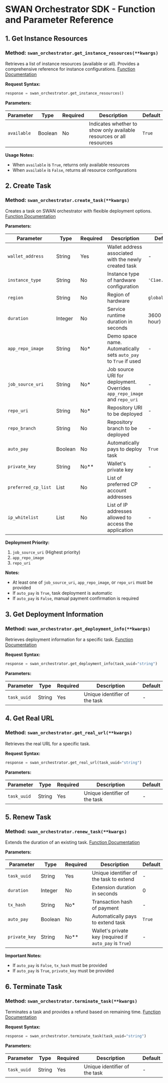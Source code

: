 # SWAN Orchestrator SDK - Function and Parameter Reference

## 1. Get Instance Resources

### Method: `swan_orchestrator.get_instance_resources(**kwargs)`

Retrieves a list of instance resources (available or all). Provides a comprehensive reference for instance
configurations.
[Function Documentation](https://github.com/swanchain/python-sdk-docs-samples/blob/main/compute/get_instance_resources.py)

**Request Syntax:**

```python
response = swan_orchestrator.get_instance_resources()
```

**Parameters:**

| Parameter   | Type    | Required | Description                                                         | Default |
|-------------|---------|----------|---------------------------------------------------------------------|---------|
| `available` | Boolean | No       | Indicates whether to show only available resources or all resources | `True`  |

**Usage Notes:**

- When `available` is `True`, returns only available resources
- When `available` is `False`, returns all resource configurations

## 2. Create Task

### Method: `swan_orchestrator.create_task(**kwargs)`

Creates a task on SWAN orchestrator with flexible deployment options.
[Function Documentation](https://github.com/swanchain/python-sdk-docs-samples/blob/main/compute/create_task.py)

**Parameters:**

| Parameter           | Type    | Required | Description                                                              | Default        |
|---------------------|---------|----------|--------------------------------------------------------------------------|----------------|
| `wallet_address`    | String  | Yes      | Wallet address associated with the newly created task                    | -              |
| `instance_type`     | String  | No       | Instance type of hardware configuration                                  | `'C1ae.small'` |
| `region`            | String  | No       | Region of hardware                                                       | `global`       |
| `duration`          | Integer | No       | Service runtime duration in seconds                                      | 3600 (1 hour)  |
| `app_repo_image`    | String  | No*      | Demo space name. Automatically sets `auto_pay` to `True` if used         | -              |
| `job_source_uri`    | String  | No*      | Job source URI for deployment. Overrides `app_repo_image` and `repo_uri` | -              |
| `repo_uri`          | String  | No*      | Repository URI to be deployed                                            | -              |
| `repo_branch`       | String  | No       | Repository branch to be deployed                                         | -              |
| `auto_pay`          | Boolean | No       | Automatically pays to deploy task                                        | `True`         |
| `private_key`       | String  | No**     | Wallet's private key                                                     | -              |
| `preferred_cp_list` | List    | No       | List of preferred CP account addresses                                   | -              |
| `ip_whitelist`      | List    | No       | List of IP addresses allowed to access the application                   | -              |

**Deployment Priority:**

1. `job_source_uri` (Highest priority)
2. `app_repo_image`
3. `repo_uri`

**Notes:**

- At least one of `job_source_uri`, `app_repo_image`, or `repo_uri` must be provided
- If `auto_pay` is `True`, task deployment is automatic
- If `auto_pay` is `False`, manual payment confirmation is required

## 3. Get Deployment Information

### Method: `swan_orchestrator.get_deployment_info(**kwargs)`

Retrieves deployment information for a specific task.
[Function Documentation](https://github.com/swanchain/python-sdk-docs-samples/blob/main/compute/get_task_deployment_info.py)

**Request Syntax:**

```python
response = swan_orchestrator.get_deployment_info(task_uuid="string")
```

**Parameters:**

| Parameter   | Type   | Required | Description                   | Default |
|-------------|--------|----------|-------------------------------|---------|
| `task_uuid` | String | Yes      | Unique identifier of the task | -       |

## 4. Get Real URL

### Method: `swan_orchestrator.get_real_url(**kwargs)`

Retrieves the real URL for a specific task.

**Request Syntax:**

```python
response = swan_orchestrator.get_real_url(task_uuid="string")
```

**Parameters:**

| Parameter   | Type   | Required | Description                   | Default |
|-------------|--------|----------|-------------------------------|---------|
| `task_uuid` | String | Yes      | Unique identifier of the task | -       |

## 5. Renew Task

### Method: `swan_orchestrator.renew_task(**kwargs)`

Extends the duration of an existing task.
[Function Documentation](https://github.com/swanchain/python-sdk-docs-samples/blob/main/compute/renew_task.py)

**Parameters:**

| Parameter     | Type    | Required | Description                                             | Default |
|---------------|---------|----------|---------------------------------------------------------|---------|
| `task_uuid`   | String  | Yes      | Unique identifier of the task to extend                 | -       |
| `duration`    | Integer | No       | Extension duration in seconds                           | 0       |
| `tx_hash`     | String  | No*      | Transaction hash of payment                             | -       |
| `auto_pay`    | Boolean | No       | Automatically pays to extend task                       | `True`  |
| `private_key` | String  | No**     | Wallet's private key (required if `auto_pay` is `True`) | -       |

**Important Notes:**

- If `auto_pay` is `False`, `tx_hash` must be provided
- If `auto_pay` is `True`, `private_key` must be provided

## 6. Terminate Task

### Method: `swan_orchestrator.terminate_task(**kwargs)`

Terminates a task and provides a refund based on remaining time.
[Function Documentation](https://github.com/swanchain/python-sdk-docs-samples/blob/main/compute/terminate_task.py)

**Request Syntax:**

```python
response = swan_orchestrator.terminate_task(task_uuid="string")
```

**Parameters:**

| Parameter   | Type   | Required | Description                   | Default |
|-------------|--------|----------|-------------------------------|---------|
| `task_uuid` | String | Yes      | Unique identifier of the task | -       |